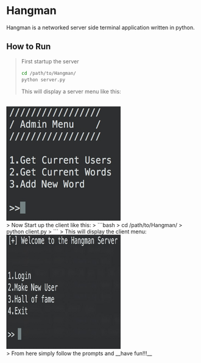 #  Hangman 

Hangman is a networked server side terminal application written in python.

##  How to Run

>  First startup the server
> ```bash
> cd /path/to/Hangman/
> python server.py
> ```
>  This will display a server menu like this: 
<br>
<img src="/images/Admin_menu_screen_shot.jpg" alt="Server admin menu" width="300" height="300">
<br>
>  Now Start up the client like this:
> ```bash
> cd /path/to/Hangman/
> python client.py
> ```
>  This will display the client menu:
<br>
<img src = "/images/client_welcome_menu_screen_shot.jpg" alt="client menu" width="300" height="300" >
<br>
>  From here simply follow the prompts and __have fun!!!__

